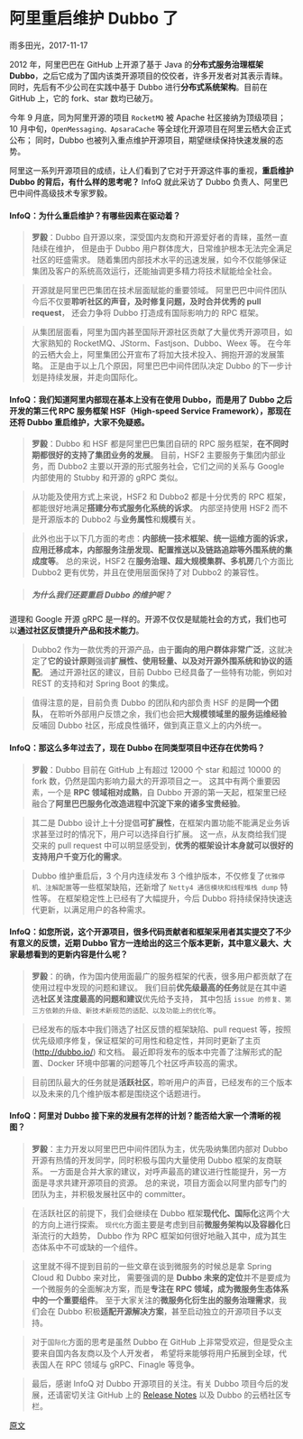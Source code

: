 
# 阿里重启维护 Dubbo 了
雨多田光，2017-11-17

2012 年，阿里巴巴在 GitHub 上开源了基于 Java 的**分布式服务治理框架 Dubbo**，之后它成为了国内该类开源项目的佼佼者，许多开发者对其表示青睐。
同时，先后有不少公司在实践中基于 Dubbo 进行**分布式系统架构**。目前在 GitHub 上，它的 fork、star 数均已破万。

今年 9 月底，同为阿里开源的项目 `RocketMQ` 被 Apache 社区接纳为顶级项目；
10 月中旬，`OpenMessaging、ApsaraCache` 等全球化开源项目在阿里云栖大会正式公布；
同时，Dubbo 也被列入重点维护开源项目，期望继续保持快速发展的态势。

阿里这一系列开源项目的成绩，让人们看到了它对于开源这件事的重视，**重启维护 Dubbo 的背后，有什么样的思考呢？**
InfoQ 就此采访了 Dubbo 负责人、阿里巴巴中间件高级技术专家罗毅。


#### InfoQ：为什么重启维护？有哪些因素在驱动着？
> **罗毅**：Dubbo 自开源以來，深受国内友商和开源爱好者的青睐，虽然一直陆续在维护，
但是由于 Dubbo 用户群体庞大，日常维护根本无法完全满足社区的旺盛需求。
随着集团内部技术水平的迅速发展，如今不仅能够保证集团及客户的系统高效运行，还能抽调更多精力将技术赋能给全社会。

> 开源就是阿里巴巴集团在技术层面赋能的重要领域。
阿里巴巴中间件团队今后不仅要**聆听社区的声音，及时修复问题，及时合并优秀的 pull request**，
还会力争将 Dubbo 打造成有国际影响力的 RPC 框架。

> 从集团层面看，阿里为国内甚至国际开源社区贡献了大量优秀开源项目，如大家熟知的 RocketMQ、JStorm、Fastjson、Dubbo、Weex 等。
在今年的云栖大会上，阿里集团公开宣布了将加大技术投入、拥抱开源的发展策略。
正是由于以上几个原因，阿里巴巴中间件团队决定 Dubbo 的下一步计划是持续发展，并走向国际化。


#### InfoQ：我们知道阿里内部现在基本上没有在使用 Dubbo，而是用了 Dubbo 之后开发的第三代 RPC 服务框架 HSF（High-speed Service Framework），那现在还将 Dubbo 重启维护，大家不免疑惑。
> **罗毅**：Dubbo 和 HSF 都是阿里巴巴集团自研的 RPC 服务框架，**在不同时期都很好的支持了集团业务的发展**。
目前，HSF2 主要服务于集团内部业务，而 Dubbo2 主要以开源的形式服务社会，它们之间的关系与 Google 内部使用的 Stubby 和开源的 gRPC 类似。

> 从功能及使用方式上来说，HSF2 和 Dubbo2 都是十分优秀的 RPC 框架，都能很好地满足**搭建分布式服务化系统的诉求**。
内部坚持使用 HSF2 而不是开源版本的 Dubbo2 与**业务属性**和**规模**有关。

> 此外也出于以下几方面的考虑：**内部统一技术框架、统一运维方面的诉求，应用迁移成本，内部服务注册发现、配置推送以及链路追踪等外围系统的集成度等**。
总的来说，HSF2 在**服务治理、超大规模集群、多机房**几个方面比 Dubbo2 更有优势，并且在使用层面保持了对 Dubbo2 的兼容性。

> ##### 为什么我们还要重启 Dubbo 的维护呢？
道理和 Google 开源 gRPC 是一样的。开源不仅仅是赋能社会的方式，我们也可以**通过社区反馈提升产品和技术能力**。

> Dubbo2 作为一款优秀的开源产品，由于**面向的用户群体非常广泛**，这就决定了**它的设计原则**强调**扩展性、使用轻量、以及对开源外围系统和协议的适配**。
通过开源社区的建议，目前 Dubbo 已经具备了一些特有功能，例如对 REST 的支持和对 Spring Boot 的集成。

> 值得注意的是，目前负责 Dubbo 的团队和内部负责 HSF 的是**同一个团队**，
在聆听外部用户反馈之余，我们也会把**大规模领域里的服务运维经验**反哺回 Dubbo 社区，形成良性循环，做到真正意义上的内外统一。


#### InfoQ：那这么多年过去了，现在 Dubbo 在同类型项目中还存在优势吗？
> **罗毅**：Dubbo 目前在 GitHub 上有超过 12000 个 star 和超过 10000 的 fork 数，仍然是国内影响力最大的开源项目之一。
这其中有两个重要因素，一个是 **RPC 领域相对成熟**，自 Dubbo 开源的第一天起，框架里已经融合了**阿里巴巴服务化改造进程中沉淀下来的诸多宝贵经验**。

> 其二是 Dubbo 设计上十分提倡**可扩展性**，在框架内置功能不能满足业务诉求甚至过时的情况下，用户可以选择自行扩展。
这一点，从友商给我们提交来的 pull request 中可以明显感受到，**优秀的框架设计本身就可以很好的支持用户千变万化的需求**。

> Dubbo 维护重启后，3 个月内连续发布 3 个维护版本，不仅修复了`优雅停机、注解配置`等一些框架缺陷，还新增了 `Netty4 通信模块和线程堆栈 dump` 特性等。
在框架稳定性上已经有了大幅提升，今后 Dubbo 将持续保持快速迭代更新，以满足用户的各种需求。


#### InfoQ：如您所说，这个开源项目，很多代码贡献者和框架采用者其实提交了不少有意义的反馈，近期 Dubbo 官方一连给出的这三个版本更新，其中意义最大、大家最想看到的更新内容是什么呢？
> **罗毅**：的确，作为国内使用面最广的服务框架的代表，很多用户都贡献了在使用过程中发现的问题和建议。
我们目前**优先级最高的任务**就是在其中遴选**社区关注度最高的问题和建议**优先给予支持，
其中包括 `issue 的修复、第三方依赖的升级、新技术新规范的适配、以及功能上的优化等`。

> 已经发布的版本中我们筛选了社区反馈的框架缺陷、pull request 等，按照优先级顺序修复，保证框架的可用性和稳定性，并同时更新了主页 (http://dubbo.io/) 和文档。
最近即将发布的版本中完善了注解形式的配置、Docker 环境中部署的问题等几个社区呼声较高的需求。

> 目前团队最大的任务就是**活跃社区**，聆听用户的声音，已经发布的三个版本以及未来的几个维护版本都是围绕这个话题进行。


#### InfoQ：阿里对 Dubbo 接下来的发展有怎样的计划？能否给大家一个清晰的视图？
> **罗毅**：主力开发以阿里巴巴中间件团队为主，优先吸纳集团内部对 Dubbo 开源有热情的开发同学，同时积极与国内大量使用 Dubbo 框架的友商联系。
一方面是合并大家的建议，对呼声最高的建议进行性能提升，另一方面是寻求共建开源项目的资源。
总的来说，项目方面会以阿里内部专门的团队为主，并积极发展社区中的 committer。

> 在活跃社区的前提下，我们会继续在 Dubbo 框架**现代化、国际化**这两个大的方向上进行探索。
`现代化`方面主要是考虑到目前**微服务架构以及容器化**日渐流行的大趋势，
Dubbo 作为 RPC 框架如何很好地融入其中，成为其生态体系中不可或缺的一个组件。

> 这里就不得不提到目前的一些文章在谈到微服务的时候总是拿 Spring Cloud 和 Dubbo 来对比，
需要强调的是 **Dubbo 未来的定位**并不是要成为一个微服务的全面解决方案，而是**专注在 RPC 领域，成为微服务生态体系中的一个重要组件**。
至于大家关注的**微服务化衍生出的服务治理需求**，我们会在 Dubbo 积极**适配开源解决方案**，甚至启动独立的开源项目予以支持。

> 对于`国际化`方面的思考是虽然 Dubbo 在 GitHub 上非常受欢迎，但是受众主要来自国内各友商以及个人开发者，
希望将来能够将用户拓展到全球，代表国人在 RPC 领域与 gRPC、Finagle 等竞争。

> 最后，感谢 InfoQ 对 Dubbo 开源项目的关注。有关 Dubbo 项目今后的发展，还请密切关注 GitHub 上的 [Release Notes](https://github.com/apache/incubator-dubbo/releases)
以及 Dubbo 的云栖社区专栏。


[原文](http://www.infoq.com/cn/news/2017/11/Ali-restart-maintenance-Dubbo)
